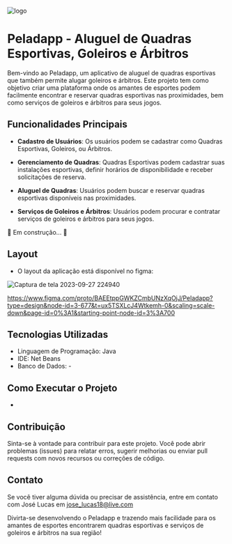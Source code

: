 ![logo](https://github.com/ADS1AN2023/.github/assets/111397299/dc09ab7d-1693-45b0-af44-e717ec23702e)
# Peladapp - Aluguel de Quadras Esportivas, Goleiros e Árbitros

Bem-vindo ao Peladapp, um aplicativo de aluguel de quadras esportivas que também permite alugar goleiros e árbitros. Este projeto tem como objetivo criar uma plataforma onde os amantes de esportes podem facilmente encontrar e reservar quadras esportivas nas proximidades, bem como serviços de goleiros e árbitros para seus jogos.

## Funcionalidades Principais

- **Cadastro de Usuários**: Os usuários podem se cadastrar como Quadras Esportivas, Goleiros, ou Árbitros.

- **Gerenciamento de Quadras**: Quadras Esportivas podem cadastrar suas instalações esportivas, definir horários de disponibilidade e receber solicitações de reserva.

- **Aluguel de Quadras**: Usuários podem buscar e reservar quadras esportivas disponíveis nas proximidades.

- **Serviços de Goleiros e Árbitros**: Usuários podem procurar e contratar serviços de goleiros e árbitros para seus jogos.

🚀 Em construção... 🚧

## Layout

- O layout da aplicação está disponível no figma:

![Captura de tela 2023-09-27 224940](https://github.com/ADS1AN2023/.github/assets/111397299/94d56a73-6739-4cde-866b-469b29e2d101)

https://www.figma.com/proto/BAEEtppGWKZCmbUNzXqOjJ/Peladapp?type=design&node-id=3-677&t=ux5TSXLcJ4Wtkemh-0&scaling=scale-down&page-id=0%3A1&starting-point-node-id=3%3A700 


## Tecnologias Utilizadas

- Linguagem de Programação: Java
- IDE: Net Beans
- Banco de Dados: -


## Como Executar o Projeto

- 

## Contribuição

Sinta-se à vontade para contribuir para este projeto. Você pode abrir problemas (issues) para relatar erros, sugerir melhorias ou enviar pull requests com novos recursos ou correções de código.



## Contato

Se você tiver alguma dúvida ou precisar de assistência, entre em contato com José Lucas em jose_lucas18@live.com

Divirta-se desenvolvendo o Peladapp e trazendo mais facilidade para os amantes de esportes encontrarem quadras esportivas e serviços de goleiros e árbitros na sua região!
